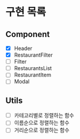 # 구현 목록

## Component

- [x] Header
- [x] RestaurantFilter
- [ ] Filter
- [ ] RestaurantsList
- [ ] RestaurantItem
- [ ] Modal

## Utils

- [ ] 카테고리별로 정렬하는 함수
- [ ] 이름순으로 정렬하는 함수
- [ ] 거리순으로 정렬하는 함수
